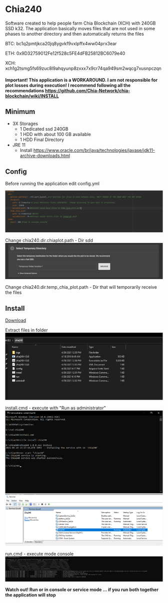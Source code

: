 # Chia240

Software created to help people farm Chia Blockchain (XCH) with 240GB SSD k32.
The application basically moves files that are not used in some phases to another directory and then automatically returns the files

BTC: bc1q2pmtjkca20jq8ygvkf9vxlpffx4ww04prx3ear

ETH: 0x9D32759012Fe12f528c5FE4dFB25812BC6079e40

XCH: xch1g2tsmg5fs69zuc8l9ahqyunp8zxxx7x9cr74qa949sm2wqcg7xusnpczqn



#### Important! This application is a WORKAROUND. I am not responsible for plot losses during execution! I recommend following all the recommendations https://github.com/Chia-Network/chia-blockchain/wiki/INSTALL



## Minimum 
* 3X Storages
   * 1 Dedicated ssd 240GB
   * 1 HDD with about 100 GB available
   * 1 HDD Final Directory
* JRE 11
  * Install https://www.oracle.com/br/java/technologies/javase/jdk11-archive-downloads.html
  
  
## Config


Before running the application edit config.yml

![imagem](https://github.com/HerlanderAlmeida/chia240/blob/main/config.PNG?raw=true)

Change chia240.dir.chiaplot.path  - Dir sdd 
![imagem](https://github.com/HerlanderAlmeida/chia240/blob/main/tempplot.PNG?raw=true)

Change chia240.dir.temp_chia_plot.path - Dir that will temporarily receive the files



## Install
 
 [Download](https://github.com/HerlanderAlmeida/chia240/blob/main/chia240.zip)
 
 Extract files in folder
 ![imagem](https://github.com/HerlanderAlmeida/chia240/blob/main/dirextract.PNG?raw=true)
 
 install.cmd - execute with "Run as administrator"
 ![install](https://github.com/HerlanderAlmeida/chia240/blob/main/install_service.PNG?raw=true)
 ![valid service](https://github.com/HerlanderAlmeida/chia240/blob/main/install_service_valid.PNG?raw=true)
 
 run.cmd - execute mode console
 ![run console](https://github.com/HerlanderAlmeida/chia240/blob/main/run-console.PNG?raw=true)
 
**Watch out! Run or in console or service mode ... if you run both together the application will stop**

